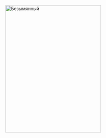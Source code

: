 <img width="300" height="400" alt="Безымянный" src="https://github.com/user-attachments/assets/73a86c08-6cf2-43eb-a985-d84da9610e3e" />
